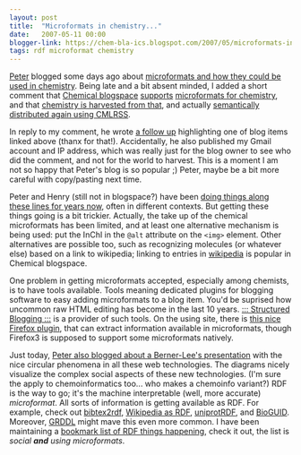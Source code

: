 ```yaml
---
layout: post
title:  "Microformats in chemistry..."
date:   2007-05-11 00:00
blogger-link: https://chem-bla-ics.blogspot.com/2007/05/microformats-in-chemistry.html
tags: rdf microformat chemistry
---
```


[Peter](http://wwmm.ch.cam.ac.uk/blogs/murrayrust/) blogged some days ago about [microformats and how they could be used in chemistry](http://wwmm.ch.cam.ac.uk/blogs/murrayrust/?p=295).
Being late and a bit absent minded, I added a short comment that [Chemical blogspace](http://wiki.cubic.uni-koeln.de/cb/)
[supports](http://chemicalblogspace.blogspot.com/2006/12/hacking-inchi-support-into-cb.html)
[microformats for chemistry](http://chem-bla-ics.blogspot.com/2006/12/including-smiles-cml-and-inchi-in.html), and that
[chemistry is harvested from that](http://chemicalblogspace.blogspot.com/2007/02/latest-blogged-molecules-on-front-page.html),
and actually [semantically distributed again using CMLRSS](http://chemicalblogspace.blogspot.com/2007/01/cb-gets-cmlrss-feed.html).

In reply to my comment, he wrote [a follow up](http://wwmm.ch.cam.ac.uk/blogs/murrayrust/?p=299) highlighting one of blog items linked
above (thanx for that!). Accidentally, he also published my Gmail account and IP address, which was really just for the blog owner to
see who did the comment, and not for the world to harvest. This is a moment I am not so happy that Peter's blog is so popular ;) Peter,
maybe be a bit more careful with copy/pasting next time.

Peter and Henry (still not in blogspace?) have been [doing things along these lines for years now](http://wwmm.ch.cam.ac.uk/blogs/murrayrust/?p=301),
often in different contexts. But getting these things going is a bit trickier. Actually, the take up of the chemical microformats
has been limited, and at least one alternative mechanism is being used: put the InChI in the `@alt` attribute on the `<img>` element.
Other alternatives are possible too, such as recognizing molecules (or whatever else) based on a link to wikipedia; linking to
entries in [wikipedia](http://www.wikipedia.org/) is popular in Chemical blogspace.

One problem in getting microformats accepted, especially among chemists, is to have tools available. Tools meaning dedicated plugins
for blogging software to easy adding microformats to a blog item. You'd be suprised how uncommon raw HTML editing has become in the
last 10 years. [::: Structured Blogging :::](http://structuredblogging.org/) is a provider of such tools. On the using site,
there is [this nice Firefox plugin](https://addons.mozilla.org/en-US/firefox/addon/4106), that can extract information available in
microformats, though Firefox3 is supposed to support some microformats natively.

Just today, [Peter also blogged about a Berner-Lee's presentation](http://wwmm.ch.cam.ac.uk/blogs/murrayrust/?p=309) with the nice
circular phenomena in all these web technologies. The diagrams nicely visualize the complex social aspects of these new technologies.
(I'm sure the apply to chemoinformatics too... who makes a chemoinfo variant?) RDF is the way to go; it's the machine interpretable
(well, more accurate) *microformat*. All sorts of information is getting available as RDF. For example, check out
[bibtex2rdf](http://www.l3s.de/~siberski/bibtex2rdf/), [Wikipedia as RDF](http://dbpedia.org/docs/#intro),
[uniprotRDF](http://dev.isb-sib.ch/projects/uniprot-rdf/), and [BioGUID](http://bioguid.info/). Moreover,
[GRDDL](http://www.w3.org/TR/2007/CR-grddl-20070502/) might mave this even more common.
I have been maintaining a [bookmark list of RDF things happening](http://del.icio.us/egonw/rdf), check it out,
the list is *social* ***and*** *using microformats*.
